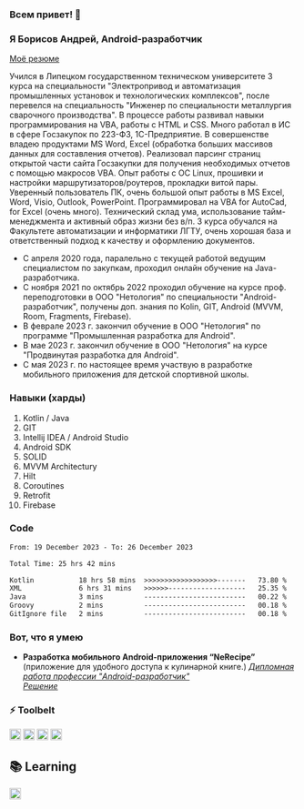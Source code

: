 ### Всем привет! 👋

### Я Борисов Андрей, Android-разработчик
[Моё резюме](https://disk.yandex.ru/i/QDZA3OrwNuQxig)

Учился в Липецком государственном техническом университете 3 курса на специальности "Электропривод и автоматизация промышленных установок и технологических комплексов", после перевелся на специальность "Инженер по специальности металлургия сварочного производства". В процессе работы развивал навыки программирования на VBA, работы с HTML и CSS. Много работал в ИС в сфере Госзакупок по 223-ФЗ, 1С-Предприятие. В совершенстве владею продуктами MS Word, Excel (обработка больших массивов данных для составления отчетов). Реализовал парсинг страниц открытой части сайта Госзакупки для получения необходимых отчетов с помощью макросов VBA. Опыт работы с OC Linux, прошивки и настройки маршрутизаторов/роутеров, прокладки витой пары. Уверенный пользователь ПК, очень большой опыт работы в MS Excel, Word, Visio, Outlook, PowerPoint. Программировал на VBA for AutoCad, for Excel (очень много). Технический склад ума, использование тайм-менеджмента и активный образ жизни без в/п. 3 курса обучался на Факультете автоматизации и информатики ЛГТУ, очень хорошая база и ответственный подход к качеству и оформлению документов.

* С апреля 2020 года, паралельно с текущей работой ведущим специалистом по закупкам, проходил онлайн обучение на Java-разработчика.
* С ноября 2021 по октябрь 2022 проходил обучение на курсе проф. переподготовки в ООО "Нетология" по специальности "Android-разработчик", получены доп. знания по Kolin, GIT, Android (MVVM, Room, Fragments, Firebase).
* В феврале 2023 г. закончил обучение в ООО "Нетология" по программе "Промышленная разработка для Android".
* В мае 2023 г. закончил обучение в ООО "Нетология" на курсе "Продвинутая разработка для Android".
* С мая 2023 г. по настоящее время участвую в разработке мобильного приложения для детской спортивной школы.

### Навыки (харды)
1. Kotlin / Java
2. GIT
3. Intellij IDEA / Android Studio
4. Android SDK
5. SOLID
6. MVVM Architecturу
7. Hilt
8. Coroutines
9. Retrofit
10. Firebase

### Code
<!--START_SECTION:waka-->

```txt
From: 19 December 2023 - To: 26 December 2023

Total Time: 25 hrs 42 mins

Kotlin           18 hrs 58 mins  >>>>>>>>>>>>>>>>>>-------   73.80 %
XML              6 hrs 31 mins   >>>>>>-------------------   25.35 %
Java             3 mins          -------------------------   00.22 %
Groovy           2 mins          -------------------------   00.18 %
GitIgnore file   2 mins          -------------------------   00.18 %
```

<!--END_SECTION:waka-->

### Вот, что я умею
* **Разработка мобильного Android-приложения “NeRecipe”** (приложение для удобного доступа к кулинарной книге.)
  *[Дипломная работа профессии "Android-разработчик"](https://disk.yandex.ru/i/8jtYROYKXGp4-A)*  
  *[Решение](https://github.com/clinri/NeRecipe)*

### ⚡ Toolbelt
<p float="left">
  <img height="20" alt="Kotlin" src="https://img.shields.io/badge/kotlin%20-%237F52FF.svg?&style=for-the-badge&logo=kotlin&logoColor=white"/>
  <img height="20" alt="Git" src="https://img.shields.io/badge/git%20-%23F05033.svg?&style=for-the-badge&logo=git&logoColor=white"/>
  <img height="20" alt="GitHub" src="https://img.shields.io/badge/github%20-%23121011.svg?&style=for-the-badge&logo=github&logoColor=white"/>
  <img height="20" alt="Firebase" src="https://img.shields.io/badge/firebase%20-%23039BE5.svg?&style=for-the-badge&logo=firebase"/>
</p>

## 📚 Learning
<p float="left">
  <img height="20" alt="JetPackCompose" src="https://img.shields.io/badge/JetPackCompose%20-%234285F4.svg?&style=for-the-badge&logo=jetpackcompose&logoColor=white"/>
</p>

<!--
**clinri/clinri** is a ✨ _special_ ✨ repository because its `README.md` (this file) appears on your GitHub profile.

Here are some ideas to get you started:

- 🔭 I’m currently working on ...
- 🌱 I’m currently learning ...
- 👯 I’m looking to collaborate on ...
- 🤔 I’m looking for help with ...
- 💬 Ask me about ...
- 📫 How to reach me: ...
- 😄 Pronouns: ...
- ⚡ Fun fact: ...
-->
